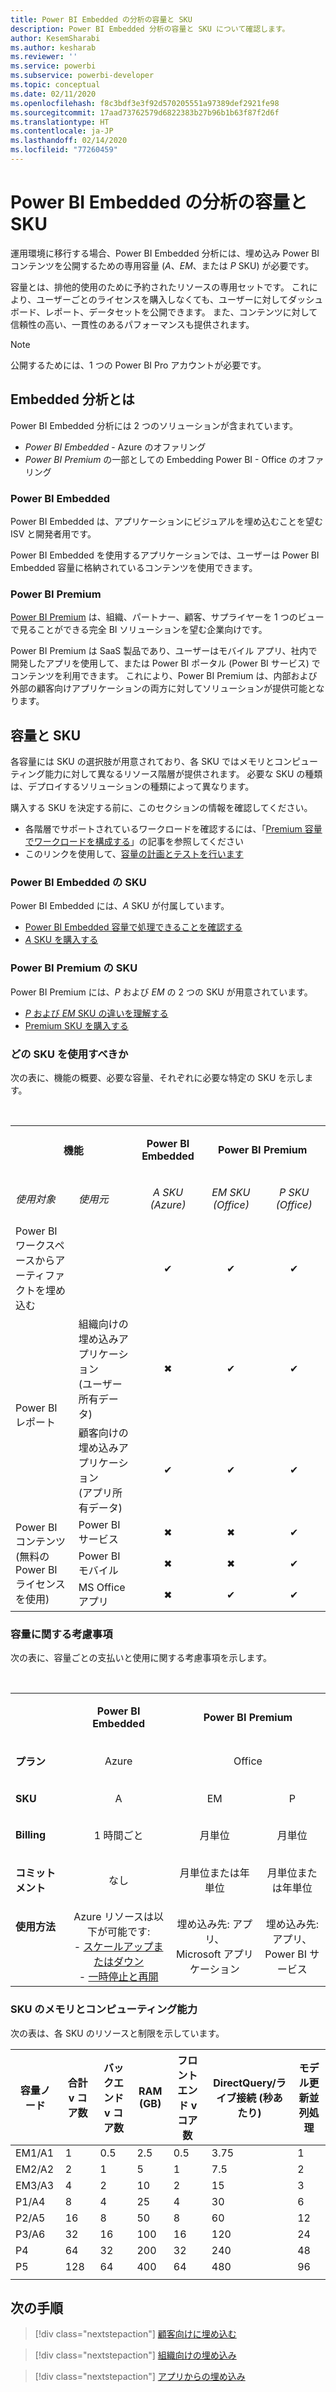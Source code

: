 ```yaml
---
title: Power BI Embedded の分析の容量と SKU
description: Power BI Embedded 分析の容量と SKU について確認します。
author: KesemSharabi
ms.author: kesharab
ms.reviewer: ''
ms.service: powerbi
ms.subservice: powerbi-developer
ms.topic: conceptual
ms.date: 02/11/2020
ms.openlocfilehash: f8c3bdf3e3f92d570205551a97389def2921fe98
ms.sourcegitcommit: 17aad73762579d6822383b27b96b1b63f87f2d6f
ms.translationtype: HT
ms.contentlocale: ja-JP
ms.lasthandoff: 02/14/2020
ms.locfileid: "77260459"
---
```

# <a name="capacity-and-skus-in-power-bi-embedded-analytics"></a>Power BI Embedded の分析の容量と SKU

運用環境に移行する場合、Power BI Embedded 分析には、埋め込み Power BI コンテンツを公開するための専用容量 (*A*、*EM*、または *P* SKU) が必要です。

容量とは、排他的使用のために予約されたリソースの専用セットです。 これにより、ユーザーごとのライセンスを購入しなくても、ユーザーに対してダッシュボード、レポート、データセットを公開できます。 また、コンテンツに対して信頼性の高い、一貫性のあるパフォーマンスも提供されます。

>[!NOTE]
>公開するためには、1 つの Power BI Pro アカウントが必要です。

## <a name="what-is-embedded-analytics"></a>Embedded 分析とは

Power BI Embedded 分析には 2 つのソリューションが含まれています。
* *Power BI Embedded* - Azure のオファリング
* *Power BI Premium* の一部としての Embedding Power BI - Office のオファリング

### <a name="power-bi-embedded"></a>Power BI Embedded

Power BI Embedded は、アプリケーションにビジュアルを埋め込むことを望む ISV と開発者用です。

Power BI Embedded を使用するアプリケーションでは、ユーザーは Power BI Embedded 容量に格納されているコンテンツを使用できます。

### <a name="power-bi-premium"></a>Power BI Premium

[Power BI Premium](../service-premium-what-is.md) は、組織、パートナー、顧客、サプライヤーを 1 つのビューで見ることができる完全 BI ソリューションを望む企業向けです。

Power BI Premium は SaaS 製品であり、ユーザーはモバイル アプリ、社内で開発したアプリを使用して、または Power BI ポータル (Power BI サービス) でコンテンツを利用できます。 これにより、Power BI Premium は、内部および外部の顧客向けアプリケーションの両方に対してソリューションが提供可能となります。

## <a name="capacity-and-skus"></a>容量と SKU

各容量には SKU の選択肢が用意されており、各 SKU ではメモリとコンピューティング能力に対して異なるリソース階層が提供されます。 必要な SKU の種類は、デプロイするソリューションの種類によって異なります。

購入する SKU を決定する前に、このセクションの情報を確認してください。
* 各階層でサポートされているワークロードを確認するには、「[Premium 容量でワークロードを構成する](../service-admin-premium-workloads.md)」の記事を参照してください
* このリンクを使用して、[容量の計画とテストを行います](../service-premium-capacity-optimize.md#testing-approaches)

### <a name="power-bi-embedded-skus"></a>Power BI Embedded の SKU

Power BI Embedded には、*A* SKU が付属しています。
* [Power BI Embedded 容量で処理できることを確認する](https://powerbi.microsoft.com/blog/power-bi-developer-community-june-july-update/#Capacity-Plan)
* [*A* SKU を購入する](../service-admin-premium-purchase.md#purchase-a-skus-for-testing-and-other-scenarios)

### <a name="power-bi-premium-skus"></a>Power BI Premium の SKU

Power BI Premium には、*P* および *EM* の 2 つの SKU が用意されています。
* [*P* および *EM* SKU の違いを理解する](../service-premium-what-is.md#subscriptions-and-licensing)
* [Premium SKU を購入する](../service-admin-premium-purchase.md)

### <a name="which-sku-should-i-use"></a>どの SKU を使用すべきか

次の表に、機能の概要、必要な容量、それぞれに必要な特定の SKU を示します。 

</br>
<table>
<col width="20%">
<col width="20%">
<col width="20%">
<col width="20%">
<col width="20%">
<tbody>
<tr>
<td style="text-align: center"; colspan="2"><p><b>機能</b></p></td>
<td style="text-align: center">
<p><b>Power BI Embedded</b></p>
</td>
<td style="text-align: center"; colspan="2">
<p><b>Power BI Premium</b></p>
</td>
</tr>
<tr>
<td><p><em>使用対象</em><p></td>
<td><p><em>使用元</em><p></td>
<td style="text-align: center"><p><em>A SKU</br>(Azure)</em></p></td>
<td style="text-align: center"><p><em>EM SKU</br>(Office)</em></p></td>
<td style="text-align: center"><p><em>P SKU</br>(Office)</em></p></td>
</tr>
<tr>
<td>Power BI ワークスペースからアーティファクトを埋め込む</td>
<td>
</td>
<td style="text-align: center">✔</td>
<td style="text-align: center">✔</td>
<td style="text-align: center">✔</td>
</tr>
<tr>
<td rowspan="2">Power BI レポート</td>
<td>組織向けの埋め込みアプリケーション</br>(ユーザー所有データ)</td>
<td style="text-align: center">✖</td>
<td style="text-align: center">✔</td>
<td style="text-align: center">✔</td>
</tr>
<tr>
<td>顧客向けの埋め込みアプリケーション</br>(アプリ所有データ)</td>
<td style="text-align: center">✔</td>
<td style="text-align: center">✔</td>
<td style="text-align: center">✔</td>
</tr>
<tr>
<td rowspan="3">Power BI コンテンツ<br>(無料の Power BI ライセンスを使用)</td>
<td>Power BI サービス</td>
<td style="text-align: center">✖</td>
<td style="text-align: center">✖</td>
<td style="text-align: center">✔</td>
</tr>
<tr>
<td>Power BI モバイル</td>
<td style="text-align: center">✖</td>
<td style="text-align: center">✖</td>
<td style="text-align: center">✔</td>
</tr>
<tr>
<td>MS Office アプリ</td>
<td style="text-align: center">✖</td>
<td style="text-align: center">✔</td>
<td style="text-align: center">✔</td>
</tr>
</tbody>
</table>

### <a name="capacity-considerations"></a>容量に関する考慮事項

次の表に、容量ごとの支払いと使用に関する考慮事項を示します。

</br>
<table>
<tbody>
<tr>
<td></td>
<td style="text-align: center;"><p><strong>Power BI Embedded</strong></p></td>
<td style="text-align: center;" colspan="2"><p><strong>Power BI Premium</strong></p></td>
</tr>
<tr>
<td><p><strong>プラン</strong></p></td>
<td style="text-align: center;"><p>Azure</p></td>
<td style="text-align: center;" colspan="2"><p>Office</p></td>
</tr>
<tr>
<td><p><strong>SKU</strong></p></td>
<td style="text-align: center;"><p>A</p></td>
<td style="text-align: center;"><p>EM</p></td>
<td style="text-align: center;"><p>P</p></td>
</tr>
<tr>
<td><p><strong>Billing</strong></td>
<td style="text-align: center;">1 時間ごと</td>
<td style="text-align: center;">月単位</td>
<td style="text-align: center;">月単位</td>
</tr>
<tr>
<td><p><strong>コミットメント</strong></td>
<td style="text-align: center;">なし</td>
<td style="text-align: center;">月単位または年単位</td>
<td style="text-align: center;">月単位または年単位</td>
</tr>
<tr>
<td valign="top"><p><strong>使用方法</strong></td>
<td style="text-align: center;">Azure リソースは以下が可能です:</br>- <a href="azure-pbie-scale-capacity.md">スケールアップまたはダウン</a></br>- <a href="azure-pbie-pause-start.md">一時停止と再開</a>
</td>
<td style="text-align: center;">埋め込み先: アプリ、</br> Microsoft アプリケーション</td>
<td style="text-align: center;">埋め込み先: アプリ、</br> Power BI サービス</td>
</tr>
</tbody>
</table>

### <a name="sku-memory-and-computing-power"></a>SKU のメモリとコンピューティング能力

次の表は、各 SKU のリソースと制限を示しています。

| 容量ノード | 合計 v コア数 | バックエンド v コア数 | RAM (GB) | フロントエンド v コア数 | DirectQuery/ライブ接続 (秒あたり) | モデル更新並列処理 |
| --- | --- | --- | --- | --- | --- | --- |
| EM1/A1 | 1 | 0.5 | 2.5 | 0.5 | 3.75 | 1 |
| EM2/A2 | 2 | 1 | 5 | 1 | 7.5 | 2 |
| EM3/A3 | 4 | 2 | 10 | 2 | 15 | 3 |
| P1/A4 | 8 | 4 | 25 | 4 | 30 | 6 |
| P2/A5 | 16 | 8 | 50 | 8 | 60 | 12 |
| P3/A6 | 32 | 16 | 100 | 16 | 120 | 24 |
| P4 | 64 | 32 | 200 | 32 | 240 | 48 |
| P5 | 128 | 64 | 400 | 64 | 480 | 96 |
| | | | | | | |

## <a name="next-steps"></a>次の手順

> [!div class="nextstepaction"]
>[顧客向けに埋め込む](embed-sample-for-customers.md)

> [!div class="nextstepaction"]
>[組織向けの埋め込み](embed-sample-for-your-organization.md)

> [!div class="nextstepaction"]
> [アプリからの埋め込み](embed-from-apps.md)